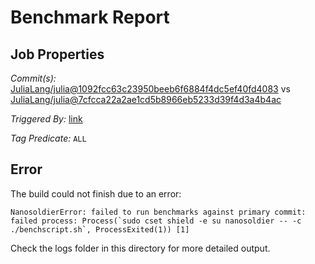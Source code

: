 # Benchmark Report

## Job Properties

*Commit(s):* [JuliaLang/julia@1092fcc63c23950beeb6f6884f4dc5ef40fd4083](https://github.com/JuliaLang/julia/commit/1092fcc63c23950beeb6f6884f4dc5ef40fd4083) vs [JuliaLang/julia@7cfcca22a2ae1cd5b8966eb5233d39f4d3a4b4ac](https://github.com/JuliaLang/julia/commit/7cfcca22a2ae1cd5b8966eb5233d39f4d3a4b4ac)

*Triggered By:* [link](https://github.com/JuliaLang/julia/pull/25033#issuecomment-352084321)

*Tag Predicate:* `ALL`

## Error

The build could not finish due to an error:

```
NanosoldierError: failed to run benchmarks against primary commit: failed process: Process(`sudo cset shield -e su nanosoldier -- -c ./benchscript.sh`, ProcessExited(1)) [1]
```

Check the logs folder in this directory for more detailed output.

